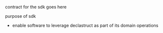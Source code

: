 contract for the sdk goes here

purpose of sdk
- enable software to leverage declastruct as part of its domain operations
